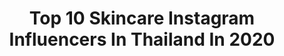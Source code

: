 ---
title: Top 10 Skincare Instagram Influencers In Thailand In 2020
description: >-
  Find top skincare Instagram influencers in Thailand in 2020. Most popular hashtags: #beauty #skincare #beautiful #makeup.
platform: Instagram
profiles:
  - username: "pndpss"
    fullname: >-
      PNDPSS
    location: "Thailand"
    followers: 240492
    engagement: 466
    commentsToLikes: 0.001586
    avatar: "https://scontent-lht6-1.cdninstagram.com/v/t51.2885-19/s320x320/92025555_151655232864878_4161008086376513536_n.jpg?_nc_ht=scontent-lht6-1.cdninstagram.com&_nc_ohc=gE0PS6ngLMYAX_pz0n2&oh=c5f2aef959ba0358cf77d644b734666d&oe=5EB4EFBA"
    verified: false
    hashtags: "#rejoiceperfumecollection, #rejoicethailand, #olayretinol24, #olaythailand"
  - username: "nutapiwich"
    fullname: >-
      Apiwich Ektarawong
    location: "Thailand"
    followers: 42600
    engagement: 858
    commentsToLikes: 0.008883
    avatar: "https://scontent-bos3-1.cdninstagram.com/v/t51.2885-19/s320x320/57398781_356913404945019_2483864322686582784_n.jpg?_nc_ht=scontent-bos3-1.cdninstagram.com&_nc_ohc=tkezhK4geYgAX-YtBsS&oh=7ae7783cbc30650ceb2e693e2d52da6e&oe=5EB5890A"
    verified: false
    hashtags: "#clearnoseserum, #clearnosebb, #igoge, #ufarm"
  - username: "beauty.naeun"
    fullname: >-
      🐰 Naeun | แพท | kbeauty lover
    location: "Thailand"
    followers: 2370
    engagement: 1045
    commentsToLikes: 0.166956
    avatar: "https://scontent-lhr8-1.cdninstagram.com/v/t51.2885-19/s320x320/43765350_2241901216056000_5740356690277040128_n.jpg?_nc_ht=scontent-lhr8-1.cdninstagram.com&_nc_ohc=yTHGjDVTsRIAX9YiThU&oh=e1c38b39392a0d0013c26c93d9c9ae3f&oe=5EBC43F1"
    verified: false
    hashtags: "#nightroutine, #kbeautyskincare, #skincareaddict, #organicskincareproducts"
  - username: "prigkhing_"
    fullname: >-
      pk
    location: "Thailand"
    followers: 152868
    engagement: 1989
    commentsToLikes: 0.003445
    avatar: "https://scontent-lhr8-1.cdninstagram.com/v/t51.2885-19/s320x320/79379358_1813447442121043_1274644644461805568_n.jpg?_nc_ht=scontent-lhr8-1.cdninstagram.com&_nc_ohc=ushBzvY9iYQAX_dpsYE&oh=d96bf7ed01a5930c8b346cd2e503c38d&oe=5EBA2874"
    verified: false
    hashtags: "#theshipper, #gmmtvouting2020, #gmmtvxparbdee, #foreo"
  - username: "ae_bong"
    fullname: >-
      AeBong
    location: "Thailand"
    followers: 30918
    engagement: 80
    commentsToLikes: 0.017189
    avatar: "https://scontent-ams4-1.cdninstagram.com/v/t51.2885-19/s320x320/72792676_1627213427408817_519112081224499200_n.jpg?_nc_ht=scontent-ams4-1.cdninstagram.com&_nc_ohc=UjtnrF0RKqgAX9wlGhz&oh=47b788fd371e897527976e92c8e0957c&oe=5EB38CBD"
    verified: false
    hashtags: "#supergoopthailand, #cosmetics, #whatiworetoday, #orientalprincess"
  - username: "newwy_official"
    fullname: >-
      Be Humble🌸💓
    location: "Thailand"
    followers: 57839
    engagement: 130
    commentsToLikes: 0.024681
    avatar: "https://scontent-amt2-1.cdninstagram.com/v/t51.2885-19/s320x320/82857611_2672515909470358_3258742058575200256_n.jpg?_nc_ht=scontent-amt2-1.cdninstagram.com&_nc_ohc=ArTSiN_Rb2YAX8c42_n&oh=c209307c18d975172d88783811b5508a&oe=5EB362A9"
    verified: false
    hashtags: "#stayfit, #photography, #cute, #squats"
  - username: "cyanide.thep"
    fullname: >-
      CYANIDE
    location: "Thailand"
    followers: 116745
    engagement: 397
    commentsToLikes: 0.002225
    avatar: "https://scontent-ams4-1.cdninstagram.com/v/t51.2885-19/s320x320/92273287_690464058161646_8519326403395584000_n.jpg?_nc_ht=scontent-ams4-1.cdninstagram.com&_nc_ohc=4CQSCSVtlDMAX-ODSAi&oh=6d637cf5c906f5af0c08d6de1d4b5bae&oe=5EB90B60"
    verified: true
    hashtags: "#skinmaster, #nvsc, #hmxme, #ufo"
  - username: "sornram_theappitak"
    fullname: >-
      sornram_theappitak
    location: "Thailand"
    followers: 822655
    engagement: 98
    commentsToLikes: 0.014469
    avatar: "https://scontent-amt2-1.cdninstagram.com/v/t51.2885-19/s320x320/25011550_162004204414985_6697618640432267264_n.jpg?_nc_ht=scontent-amt2-1.cdninstagram.com&_nc_ohc=nzaKRfiK6Q8AX8SPnDU&oh=fb09d38fae7ff817624b41fbcd714ece&oe=5EB9E1BE"
    verified: false
    hashtags: "#drs, #goodskin, #11months, #drsnewserum"
  - username: "krissicristina"
    fullname: >-
      Krissi Cristina 文思琪
    location: "Thailand"
    followers: 28705
    engagement: 251
    commentsToLikes: 0.025865
    avatar: "https://scontent-ams4-1.cdninstagram.com/v/t51.2885-19/s320x320/55962017_978276265713383_3712429598764433408_n.jpg?_nc_ht=scontent-ams4-1.cdninstagram.com&_nc_ohc=osTKIFMtBAsAX8djxg7&oh=a0403d9f5f63760c1ea12b89933f0195&oe=5EB63E10"
    verified: false
    hashtags: "#favoritegym, #barebells, #goingbacktosleepnowbye, #coconutchocolate"
  - username: "pattiort"
    fullname: >-
      MCMXCVII GOF’s
    location: "Thailand"
    followers: 54270
    engagement: 98
    commentsToLikes: 0.011896
    avatar: "https://scontent-amt2-1.cdninstagram.com/v/t51.2885-19/s320x320/91291203_215118636411786_3292274315659051008_n.jpg?_nc_ht=scontent-amt2-1.cdninstagram.com&_nc_ohc=tdG4oBfPMpgAX8p1L2u&oh=912e149169c2a3cb67015b4d635048b3&oe=5EB356AB"
    verified: false
    hashtags: "#superinvited, #getcloser, #brightplus, #clarinsth"
---